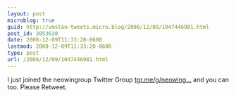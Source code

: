 ```yaml
---
layout: post
microblog: true
guid: http://vmstan-tweets.micro.blog/2008/12/09/1047446981.html
post_id: 3053630
date: 2008-12-09T11:33:20-0600
lastmod: 2008-12-09T11:33:20-0600
type: post
url: /2008/12/09/1047446981.html
---
```

I just joined the neowingroup Twitter Group [tgr.me/g/neowing...](http://tgr.me/g/neowingroup) and you can too. Please Retweet.
